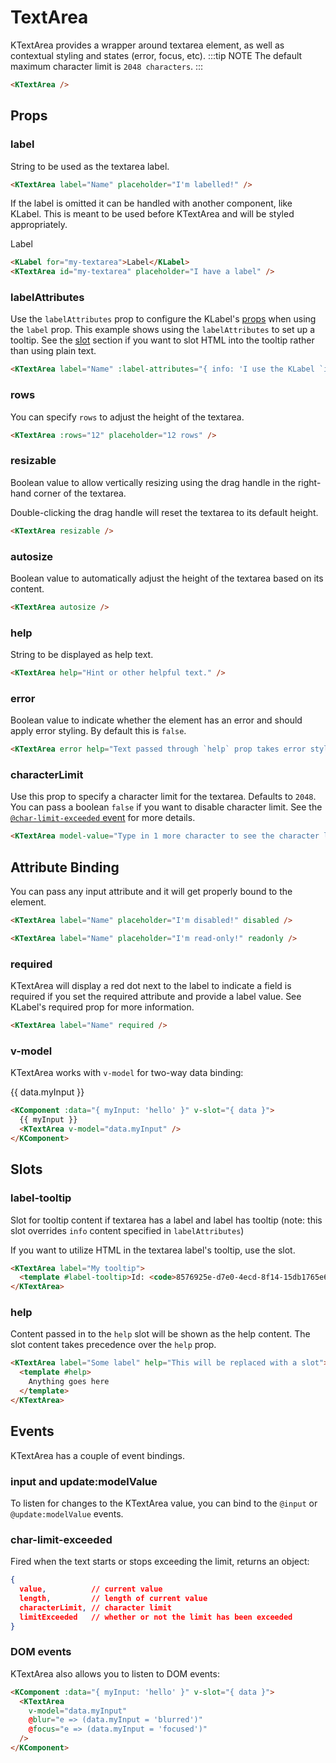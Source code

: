 # TextArea

KTextArea provides a wrapper around textarea element, as well as contextual styling and states (error, focus, etc).
:::tip NOTE
The default maximum character limit is `2048 characters`.
:::

<KTextArea />

```html
<KTextArea />
```

## Props

### label

String to be used as the textarea label.

<KTextArea label="Name" placeholder="I'm labelled!" />

```html
<KTextArea label="Name" placeholder="I'm labelled!" />
```

If the label is omitted it can be handled with another component, like KLabel. This is meant to be used before KTextArea and will be styled appropriately.

<KLabel for="my-textarea">Label</KLabel>
<KTextArea id="my-textarea" placeholder="I have a label" />

```html
<KLabel for="my-textarea">Label</KLabel>
<KTextArea id="my-textarea" placeholder="I have a label" />
```

### labelAttributes

Use the `labelAttributes` prop to configure the KLabel's [props](/components/label) when using the `label` prop. This example shows using the `labelAttributes` to set up a tooltip. See the [slot](#slots) section if you want to slot HTML into the tooltip rather than using plain text.

<KTextArea label="Name" :label-attributes="{ info: 'I use the KLabel `info` prop' }" />

```html
<KTextArea label="Name" :label-attributes="{ info: 'I use the KLabel `info` prop' }" />
```

### rows

You can specify `rows` to adjust the height of the textarea.

<KTextArea :rows="12" placeholder="12 rows" />

```html
<KTextArea :rows="12" placeholder="12 rows" />
```

### resizable

Boolean value to allow vertically resizing using the drag handle in the right-hand corner of the textarea.

Double-clicking the drag handle will reset the textarea to its default height.

<KTextArea resizable />

```html
<KTextArea resizable />
```

### autosize

Boolean value to automatically adjust the height of the textarea based on its content.

<KTextArea autosize />

```html
<KTextArea autosize />
```

### help

String to be displayed as help text.

<KTextArea help="Hint or other helpful text." />

```html
<KTextArea help="Hint or other helpful text." />
```

### error

Boolean value to indicate whether the element has an error and should apply error styling. By default this is `false`.

<KTextArea error help="Text passed through `help` prop takes error styling when `error` prop is `true`." />

```html
<KTextArea error help="Text passed through `help` prop takes error styling when `error` prop is `true`." />
```

### characterLimit

Use this prop to specify a character limit for the textarea. Defaults to `2048`. You can pass a boolean `false` if you want to disable character limit. See the [`@char-limit-exceeded` event](#events) for more details.

<KTextArea model-value="Type in 1 more character to see the character limit error message: " :character-limit="67" help="Character limit error supersedes `help` prop when it's been exceeded." />

```html
<KTextArea model-value="Type in 1 more character to see the character limit error message: " :character-limit="67" help="Character limit error supersedes `help` prop when it's been exceeded." />
```

## Attribute Binding

You can pass any input attribute and it will get properly bound to the element.

<KTextArea label="Name" placeholder="I'm disabled!" disabled />

```html
<KTextArea label="Name" placeholder="I'm disabled!" disabled />
```

<KTextArea label="Name" placeholder="I'm read-only!" readonly />

```html
<KTextArea label="Name" placeholder="I'm read-only!" readonly />
```

### required

KTextArea will display a red dot next to the label to indicate a field is required if you set the required attribute and provide a label value. See KLabel's required prop for more information.

<KTextArea label="Name" required />

```html
<KTextArea label="Name" required />
```

### v-model

KTextArea works with `v-model` for two-way data binding:

<KComponent :data="{ myInput: 'hello' }" v-slot="{ data }">
  <div>
    {{ data.myInput }}
    <KTextArea v-model="data.myInput" />
  </div>
</KComponent>

```html
<KComponent :data="{ myInput: 'hello' }" v-slot="{ data }">
  {{ myInput }}
  <KTextArea v-model="data.myInput" />
</KComponent>
```

## Slots

### label-tooltip

Slot for tooltip content if textarea has a label and label has tooltip (note: this slot overrides `info` content specified in `labelAttributes`)

If you want to utilize HTML in the textarea label's tooltip, use the slot.

<KTextArea label="My tooltip">
  <template #label-tooltip>Id: <code>8576925e-d7e0-4ecd-8f14-15db1765e69a</code></template>
</KTextArea>

```html
<KTextArea label="My tooltip">
  <template #label-tooltip>Id: <code>8576925e-d7e0-4ecd-8f14-15db1765e69a</code></template>
</KTextArea>
```

### help

Content passed in to the `help` slot will be shown as the help content. The slot content takes precedence over the `help` prop.

<KTextArea label="Some label" help="This will be replaced with a slot">
  <template #help>
    Anything goes here
  </template>
</KTextArea>

```html
<KTextArea label="Some label" help="This will be replaced with a slot">
  <template #help>
    Anything goes here
  </template>
</KTextArea>
```

## Events

KTextArea has a couple of event bindings.

### input and update:modelValue

To listen for changes to the KTextArea value, you can bind to the `@input` or `@update:modelValue` events.

### char-limit-exceeded

Fired when the text starts or stops exceeding the limit, returns an object:

```json
{
  value,          // current value
  length,         // length of current value
  characterLimit, // character limit
  limitExceeded   // whether or not the limit has been exceeded
}
```

### DOM events

KTextArea also allows you to listen to DOM events:

<KComponent :data="{ myInput: 'hello' }" v-slot="{ data }">
  <KTextArea
    v-model="data.myInput"
    @blur="e => (data.myInput = 'blurred')"
    @focus="e => (data.myInput = 'focused')"
  />
</KComponent>

```html
<KComponent :data="{ myInput: 'hello' }" v-slot="{ data }">
  <KTextArea
    v-model="data.myInput"
    @blur="e => (data.myInput = 'blurred')"
    @focus="e => (data.myInput = 'focused')"
  />
</KComponent>
```
